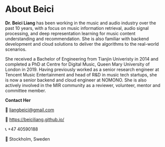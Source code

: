 # About Beici

**Dr. Beici Liang** has been working in the music and audio industry over the past 10 years, with a focus on music information retrieval, audio signal processing, and deep representation learning for music content understanding and recommendation. She is also familiar with backend development and cloud solutions to deliver the algorithms to the real-world scenarios. 

She received a Bachelor of Engineering from Tianjin Univeristy in 2014 and completed a PhD at Centre for Digital Music, Queen Mary University of London in 2019. Having previously worked as a senior research engineer at Tencent Music Entertainment and head of R&D in music tech startups, she is now a senior backend and cloud engineer at NOMONO. She is also actively involved in the MIR community as a reviewer, volunteer, mentor and committee member.

**Contact Her**

📧 liangbeici@gmail.com

🔗 https://beiciliang.github.io/

📞 +47 40590188

🏢 Stockholm, Sweden

